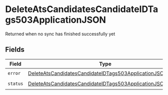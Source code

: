 # DeleteAtsCandidatesCandidateIDTags503ApplicationJSON

Returned when no sync has finished successfully yet


## Fields

| Field                                                                                                                                               | Type                                                                                                                                                | Required                                                                                                                                            | Description                                                                                                                                         |
| --------------------------------------------------------------------------------------------------------------------------------------------------- | --------------------------------------------------------------------------------------------------------------------------------------------------- | --------------------------------------------------------------------------------------------------------------------------------------------------- | --------------------------------------------------------------------------------------------------------------------------------------------------- |
| `error`                                                                                                                                             | [DeleteAtsCandidatesCandidateIDTags503ApplicationJSONError](../../models/operations/deleteatscandidatescandidateidtags503applicationjsonerror.md)   | :heavy_check_mark:                                                                                                                                  | N/A                                                                                                                                                 |
| `status`                                                                                                                                            | [DeleteAtsCandidatesCandidateIDTags503ApplicationJSONStatus](../../models/operations/deleteatscandidatescandidateidtags503applicationjsonstatus.md) | :heavy_check_mark:                                                                                                                                  | N/A                                                                                                                                                 |
